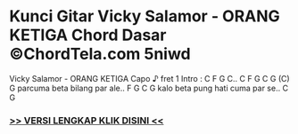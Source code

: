 
 # Kunci Gitar Vicky Salamor - ORANG KETIGA Chord Dasar ©ChordTela.com 5niwd


Vicky Salamor - ORANG KETIGA Capo ♪ fret 1 Intro : C F G C.. C F G C G (C) G parcuma beta bilang par ale.. F G C G kalo beta pung hati cuma par se.. C G

###  <a href="https://shortlighzx.web.app?sq=Kunci Gitar Vicky Salamor - ORANG KETIGA Chord Dasar ©ChordTela.com"> >> VERSI LENGKAP KLIK DISINI << </a>
